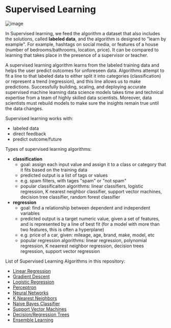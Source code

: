 # Supervised Learning

![image](https://user-images.githubusercontent.com/89811204/132995268-50b93ca8-e955-4766-b174-fb58c54feb9a.png)

In Supervised learning, we feed the algorithm a dataset that also includes the solutions, called **labeled data**, and the algorithm is designed to "learn by example". For example, hashtags on social media, or features of a house (number of bedrooms/bathrooms, location, price). It can be compared to learning that takes place in the presence of a supervisor or teacher.

A supervised learning algorithm learns from the labeled training data and helps the user predict outcomes for unforeseen data. Algorithms attempt to fit a line to that labeled data to either split it into categories (classification) or represent a trend (regression), and this line allows us to make predictions. Successfully building, scaling, and deploying accurate supervised machine learning data science models takes time and technical expertise from a team of highly skilled data scientists. Moreover, data scientists must rebuild models to make sure the insights remain true until the data changes. 

Supervised learning works with: 
- labeled data
- direct feedback
- predict outcome/future

Types of supervised learning algorithms:
- **classification**
  - goal: assign each input value and assign it to a class or category that it fits based on the training data
  - predicted output is a list of tags or values
  - e.g. spam filters, with tages "spam" or "not spam"
  - popular classificaiton algorithms: linear classifiers, logistic regression, K nearest neighbor classifier, support vector machines, decision tree classifier, random forest classifier
- **regression**
  - goal: find a relationship between dependent and independent variables
  - predicted output is a target numeric value, given a set of features, and is represented by a line of best fit (for a model with more than two features, this is often a hyperplane)
  - e.g. price of a car, given: mileage, age, brand, make, model, etc
  - popular regression algorithms: linear regression, polynomial regression, K neaerest neighbor regression, decision trees regression, support vector regression

List of Supervised Learning Algorithms in this repository:
  - [Linear Regression](https://github.com/Madison-Bunting/INDE-577/tree/main/supervised%20learning/0%20-%20linear%20regression)
  - [Gradient Descent](https://github.com/Madison-Bunting/INDE-577/tree/main/supervised%20learning/1%20-%20gradient%20descent)
  - [Logistic Regression](https://github.com/Madison-Bunting/INDE-577/tree/main/supervised%20learning/2%20-%20logistic%20regression)
  - [Perceptron](https://github.com/Madison-Bunting/INDE-577/tree/main/supervised%20learning/3%20-%20perceptron)
  - [Neural Networks](https://github.com/Madison-Bunting/INDE-577/tree/main/supervised%20learning/4%20-%20neural%20networks)
  - [K Nearest Neighbors](https://github.com/Madison-Bunting/INDE-577/tree/main/supervised%20learning/5%20-%20K%20nearest%20neighbors)
  - [Naive Bayes Classifier](https://github.com/Madison-Bunting/INDE-577/blob/main/supervised%20learning/6%20-%20naive%20bayes%20classifier/README.md)
  - [Support Vector Machines](https://github.com/Madison-Bunting/INDE-577/tree/main/supervised%20learning/7%20-%20support%20vector%20machines)
  - [Decision/Regression Trees](https://github.com/Madison-Bunting/INDE-577/tree/main/supervised%20learning/8%20-%20decision-regression%20trees)
  - [Ensemble Learning](https://github.com/Madison-Bunting/INDE-577/tree/main/supervised%20learning/9%20-%20ensemble%20learning)
